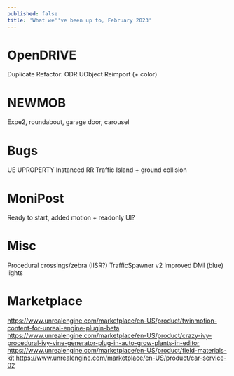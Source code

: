 ```yaml
---
published: false
title: 'What we''ve been up to, February 2023'
---
```



# OpenDRIVE

Duplicate
Refactor: ODR UObject
Reimport (+ color)

# NEWMOB

Expe2, roundabout, garage door, carousel

# Bugs

UE UPROPERTY Instanced
RR Traffic Island + ground collision

# MoniPost

Ready to start, added motion + readonly UI?

# Misc

Procedural crossings/zebra (IISR?)
TrafficSpawner v2
Improved DMI (blue) lights

# Marketplace

https://www.unrealengine.com/marketplace/en-US/product/twinmotion-content-for-unreal-engine-plugin-beta
https://www.unrealengine.com/marketplace/en-US/product/crazy-ivy-procedural-ivy-vine-generator-plug-in-auto-grow-plants-in-editor
https://www.unrealengine.com/marketplace/en-US/product/field-materials-kit
https://www.unrealengine.com/marketplace/en-US/product/car-service-02
